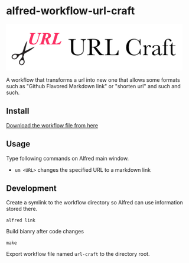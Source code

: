 # alfred-workflow-url-craft

![URL Craft logo](logo.png)

A workflow that transforms a url into new one that allows some formats such as "Github Flavored Markdown link" or "shorten url" and such and such.

## Install

[Download the workflow file from here](https://github.com/takanabe/alfred-workflow-url-craft/raw/master/url-craft.alfredworkflow)

## Usage

Type following commands on Alfred main window.

* `um <URL>` changes the specified URL to a markdown link


## Development

Create a symlink to the workflow directory so Alfred can use information stored there.

```
alfred link
```

Build bianry after code changes

```
make
```

Export workflow file named `url-craft` to the directory root.
